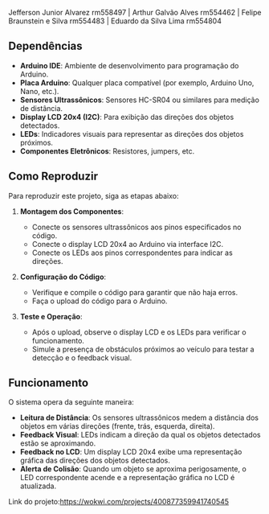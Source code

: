 Jefferson Junior Alvarez rm558497 | Arthur Galvão Alves rm554462 | Felipe Braunstein e Silva rm554483 | Eduardo da Silva Lima rm554804


## Dependências
- **Arduino IDE**: Ambiente de desenvolvimento para programação do Arduino.
- **Placa Arduino**: Qualquer placa compatível (por exemplo, Arduino Uno, Nano, etc.).
- **Sensores Ultrassônicos**: Sensores HC-SR04 ou similares para medição de distância.
- **Display LCD 20x4 (I2C)**: Para exibição das direções dos objetos detectados.
- **LEDs**: Indicadores visuais para representar as direções dos objetos próximos.
- **Componentes Eletrônicos**: Resistores, jumpers, etc.

## Como Reproduzir
Para reproduzir este projeto, siga as etapas abaixo:

1. **Montagem dos Componentes**:
   - Conecte os sensores ultrassônicos aos pinos especificados no código.
   - Conecte o display LCD 20x4 ao Arduino via interface I2C.
   - Conecte os LEDs aos pinos correspondentes para indicar as direções.

2. **Configuração do Código**:
   - Verifique e compile o código para garantir que não haja erros.
   - Faça o upload do código para o Arduino.

3. **Teste e Operação**:
   - Após o upload, observe o display LCD e os LEDs para verificar o funcionamento.
   - Simule a presença de obstáculos próximos ao veículo para testar a detecção e o feedback visual.

## Funcionamento
O sistema opera da seguinte maneira:

- **Leitura de Distância**: Os sensores ultrassônicos medem a distância dos objetos em várias direções (frente, trás, esquerda, direita).
- **Feedback Visual**: LEDs indicam a direção da qual os objetos detectados estão se aproximando.
- **Feedback no LCD**: Um display LCD 20x4 exibe uma representação gráfica das direções dos objetos detectados.
- **Alerta de Colisão**: Quando um objeto se aproxima perigosamente, o LED correspondente acende e a representação gráfica no LCD é atualizada.

Link do projeto:https://wokwi.com/projects/400877359941740545
